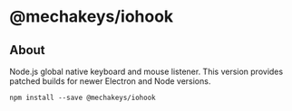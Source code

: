 # @mechakeys/iohook

## About

Node.js global native keyboard and mouse listener. 
This version provides patched builds for newer Electron and Node versions.

```
npm install --save @mechakeys/iohook
```
